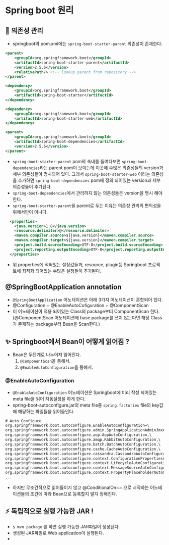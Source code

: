 # Spring boot 원리

## 🌈 의존성 관리
- springboot의 pom.xml에는 `spring-boot-starter-parent` 의존성이 존재한다.
```xml
<parent>
    <groupId>org.springframework.boot</groupId>
    <artifactId>spring-boot-starter-parent</artifactId>
    <version>2.5.6</version>
    <relativePath/> <!-- lookup parent from repository -->
</parent>

<dependency>
    <groupId>org.springframework.boot</groupId>
    <artifactId>spring-boot-starter</artifactId>
</dependency>

<dependency>
    <groupId>org.springframework.boot</groupId>
    <artifactId>spring-boot-starter-web</artifactId>
</dependency>
```

```xml
<parent>
    <groupId>org.springframework.boot</groupId>
    <artifactId>spring-boot-dependencies</artifactId>
    <version>2.5.6</version>
</parent>
```
- `spring-boot-starter-parent` pom의 속내를 들여다보면 `spring-boot-dependencies`라는 parent pom이 보이는데 이곳에 수많은 의존성들의 version과 세부 의존성들이 명시되어 있다. 그래서 `spring-boot-starter-web` 이라는 의존성을 추가하면 `spring-boot-dependencies` pom에 정의 되어있는 version과 세부 의존성들이 추가된다.
- `spring-boot-dependencies`에서 관리하지 않는 의존성들은 version을 명시 해야한다.
- `spring-boot-starter-parent`을 parent로 두는 이유는 의존성 관리의 편의성을 위해서만이 아니다.

```xml
  <properties>
    <java.version>1.8</java.version>
    <resource.delimiter>@</resource.delimiter>
    <maven.compiler.source>${java.version}</maven.compiler.source>
    <maven.compiler.target>${java.version}</maven.compiler.target>
    <project.build.sourceEncoding>UTF-8</project.build.sourceEncoding>
    <project.reporting.outputEncoding>UTF-8</project.reporting.outputEncoding>
  </properties>
```
- 위 properties에 적혀있는 설정값들과, resource, plugin등 Springboot 프로젝트에 최적화 되어있는 수많은 설정들이 추가된다.

## @SpringBootApplication annotation
- `@SpringBootApplication` 어노테이션은 아래 3가지 어노테이션이 혼합되어 있다.
- @Configuration + @EnableAutoCofiguration + @ComponentScan
- 이 어노테이션이 적용 되어있는 Class의 package부터 ComponentScan 한다. (@ComponentScan 어노테이션에 base package를 쓰지 않는다면 해당 Class가 존재하는 package부터 Bean을 Scan한다.)

## ✨ Springboot에서 Bean이 어떻게 읽어짐 ?
- Bean은 두단계로 나누어져 읽어진다.
    1. `@ComponentScan`을 통해서.
    2. `@EnableAutoConfiguration`을 통해서.

### @EnableAutoConfiguration
- `@EnableAutoConfiguration` 어노테이션은 Springboot에 미리 작성 되어있는 meta file을 읽어 자동설정을 하게 한다.
- spring-boot-autoconfigure.jar의 meta file중 `spring.factories` file의 key값에 해당하는 파일들을 읽어들인다.
```xml
# Auto Configure
org.springframework.boot.autoconfigure.EnableAutoConfiguration=\
org.springframework.boot.autoconfigure.admin.SpringApplicationAdminJmxAutoConfiguration,\
org.springframework.boot.autoconfigure.aop.AopAutoConfiguration,\
org.springframework.boot.autoconfigure.amqp.RabbitAutoConfiguration,\
org.springframework.boot.autoconfigure.batch.BatchAutoConfiguration,\
org.springframework.boot.autoconfigure.cache.CacheAutoConfiguration,\
org.springframework.boot.autoconfigure.cassandra.CassandraAutoConfiguration,\
org.springframework.boot.autoconfigure.context.ConfigurationPropertiesAutoConfiguration,\
org.springframework.boot.autoconfigure.context.LifecycleAutoConfiguration,\
org.springframework.boot.autoconfigure.context.MessageSourceAutoConfiguration,\
org.springframework.boot.autoconfigure.context.PropertyPlaceholderAutoConfiguration,\
...
```
- 하지만 무조건적으로 읽어들이지 않고 @ConditionalOn~~ 으로 시작하는 어노테이션들의 조건에 따라 Bean으로 등록할지 말지 정해진다.

## ⚡️ 독립적으로 실행 가능한 JAR !

- `$ mvn package` 를 하면 실행 가능한 JAR파일이 생성된다.
- 생성된 JAR파일로 Web application이 실행된다.
- 